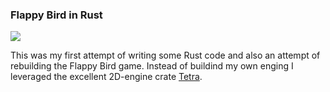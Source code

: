 ### Flappy Bird in Rust

![](https://github.com/programmeramera/flappy-in-rust/workflows/Continuous%20integration/badge.svg)

This was my first attempt of writing some Rust code and also an attempt of rebuilding the Flappy Bird game. Instead of buildind my own enging I leveraged the excellent 2D-engine crate [Tetra].

[Tetra]: https://tetra.seventeencups.net/